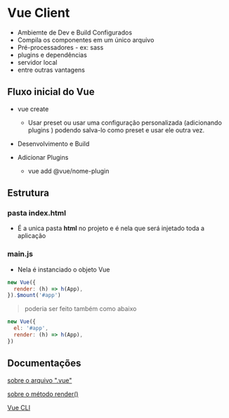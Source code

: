 # Vue Client

- Ambiemte de Dev e Build Configurados
- Compila os componentes em um único arquivo
- Pré-processadores - ex: sass
- plugins e dependências
- servidor local
- entre outras vantagens

## Fluxo inicial do Vue

- vue create
  - Usar preset ou usar uma configuração personalizada (adicionando plugins ) podendo salva-lo como preset e usar ele outra vez.
- Desenvolvimento e Build
- Adicionar Plugins

  - vue add @vue/nome-plugin

## Estrutura

### pasta index.html

- É a unica pasta **html** no projeto e é nela que será injetado toda a aplicação

### main.js

- Nela é instanciado o objeto Vue

```js
new Vue({
  render: (h) => h(App),
}).$mount('#app')
```

> poderia ser feito também como abaixo

```js
new Vue({
  el: '#app',
  render: (h) => h(App),
})
```

## Documentações

[sobre o arquivo ".vue"](https://br.vuejs.org/v2/guide/single-file-components.html)

[sobre o método render()](https://br.vuejs.org/v2/guide/render-function.html)

[Vue CLI](https://cli.vuejs.org/)
